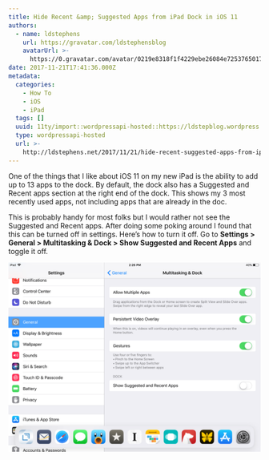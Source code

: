 ```yaml
---
title: Hide Recent &amp; Suggested Apps from iPad Dock in iOS 11
authors:
  - name: ldstephens
    url: https://gravatar.com/ldstephensblog
    avatarUrl: >-
      https://0.gravatar.com/avatar/0219e8318f1f4229ebe26084e7253765017f43ca0c631be37dc6d0b8ad6e40a4?s=96&d=identicon&r=G
date: 2017-11-21T17:41:36.000Z
metadata:
  categories:
    - How To
    - iOS
    - iPad
  tags: []
  uuid: 11ty/import::wordpressapi-hosted::https://ldstepblog.wordpress.com/?p=1194
  type: wordpressapi-hosted
  url: >-
    http://ldstephens.net/2017/11/21/hide-recent-suggested-apps-from-ipad-dock-in-ios-11/
---
```

One of the things that I like about iOS 11 on my new iPad is the ability to add up to 13 apps to the dock. By default, the dock also has a Suggested and Recent apps section at the right end of the dock. This shows my 3 most recently used apps, not including apps that are already in the doc.

This is probably handy for most folks but I would rather not see the Suggested and Recent apps. After doing some poking around I found that this can be turned off in settings. Here’s how to turn it off. Go to **Settings > General > Multitasking & Dock > Show Suggested and Recent Apps** and toggle it off.

![](assets/image-copied-on-2017-11-20-at--Yavr4jfxGpAR.png)